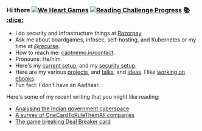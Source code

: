### Hi there [![We Heart Games](https://ghcdn.rawgit.org/captn3m0/captn3m0/master/img/weheart-small.png)](https://weheart.github.io/) [![Reading Challenge Progress](https://img.shields.io/badge/Reading%20Challenge-23%2F36-orange)](https://www.goodreads.com/challenges/11621) [:books:](https://books.captnemo.in) [:dice:](https://boardgames.captnemo.in)

- I do security and infrastructure things at [Razorpay](https://github.com/razorpay).
- Ask me about boardgames, infosec, self-hosting, and Kubernetes or my time at [@recurse](https://www.recurse.com/).
- How to reach me: [captnemo.in/contact](https://captnemo.in/contact/).
- Pronouns: He/him.
- Here's my [current setup](https://captnemo.in/setup/), and my [security setup](https://captnemo.in/blog/2020/01/04/security-setup/).
- Here are my various [projects](https://captnemo.in/projects/), and [talks](https://captnemo.in/talks/), and [ideas](https://github.com/captn3m0/ideas). I like [working on ebooks](https://captnemo.in/ebooks/).
- Fun fact: I don't have an Aadhaar.

Here's some of my recent writing that you might like reading:

- [Analysing the Indian government cyberspace](https://captnemo.in/blog/2020/09/16/goi-cyberspace/)
- [A survey of OneCardToRuleThemAll companies](https://captnemo.in/one-card-to-rule-them-all/)
- [The game breaking Deal Breaker card](https://captnemo.in/monopoly-deal/)
